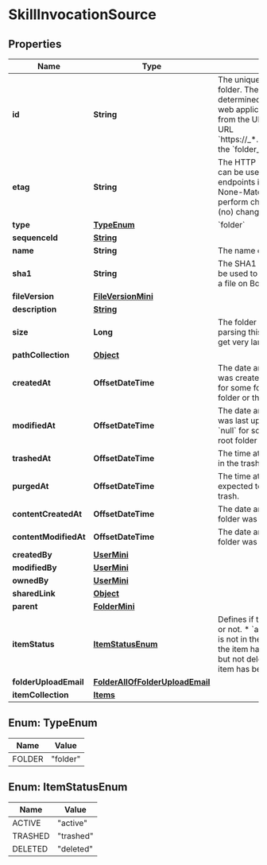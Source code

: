 

# SkillInvocationSource


## Properties

| Name | Type | Description | Notes |
|------------ | ------------- | ------------- | -------------|
|**id** | **String** | The unique identifier that represent a folder.  The ID for any folder can be determined by visiting a folder in the web application and copying the ID from the URL. For example, for the URL &#x60;https://_*.app.box.com/folders/123&#x60; the &#x60;folder_id&#x60; is &#x60;123&#x60;. |  |
|**etag** | **String** | The HTTP &#x60;etag&#x60; of this folder. This can be used within some API endpoints in the &#x60;If-Match&#x60; and &#x60;If-None-Match&#x60; headers to only perform changes on the folder if (no) changes have happened. |  [optional] |
|**type** | [**TypeEnum**](#TypeEnum) | &#x60;folder&#x60; |  |
|**sequenceId** | [**String**](String.md) |  |  [optional] |
|**name** | **String** | The name of the folder. |  [optional] |
|**sha1** | **String** | The SHA1 hash of the file. This can be used to compare the contents of a file on Box with a local file. |  [optional] |
|**fileVersion** | [**FileVersionMini**](FileVersionMini.md) |  |  [optional] |
|**description** | [**String**](String.md) |  |  [optional] |
|**size** | **Long** | The folder size in bytes.  Be careful parsing this integer as its value can get very large. |  [optional] |
|**pathCollection** | [**Object**](Object.md) |  |  [optional] |
|**createdAt** | **OffsetDateTime** | The date and time when the folder was created. This value may be &#x60;null&#x60; for some folders such as the root folder or the trash folder. |  [optional] |
|**modifiedAt** | **OffsetDateTime** | The date and time when the folder was last updated. This value may be &#x60;null&#x60; for some folders such as the root folder or the trash folder. |  [optional] |
|**trashedAt** | **OffsetDateTime** | The time at which this folder was put in the trash. |  [optional] |
|**purgedAt** | **OffsetDateTime** | The time at which this folder is expected to be purged from the trash. |  [optional] |
|**contentCreatedAt** | **OffsetDateTime** | The date and time at which this folder was originally created. |  [optional] |
|**contentModifiedAt** | **OffsetDateTime** | The date and time at which this folder was last updated. |  [optional] |
|**createdBy** | [**UserMini**](UserMini.md) |  |  [optional] |
|**modifiedBy** | [**UserMini**](UserMini.md) |  |  [optional] |
|**ownedBy** | [**UserMini**](UserMini.md) |  |  [optional] |
|**sharedLink** | [**Object**](Object.md) |  |  [optional] |
|**parent** | [**FolderMini**](FolderMini.md) |  |  [optional] |
|**itemStatus** | [**ItemStatusEnum**](#ItemStatusEnum) | Defines if this item has been deleted or not.  * &#x60;active&#x60; when the item has is not in the trash * &#x60;trashed&#x60; when the item has been moved to the trash but not deleted * &#x60;deleted&#x60; when the item has been permanently deleted. |  [optional] |
|**folderUploadEmail** | [**FolderAllOfFolderUploadEmail**](FolderAllOfFolderUploadEmail.md) |  |  [optional] |
|**itemCollection** | [**Items**](Items.md) |  |  [optional] |



## Enum: TypeEnum

| Name | Value |
|---- | -----|
| FOLDER | &quot;folder&quot; |



## Enum: ItemStatusEnum

| Name | Value |
|---- | -----|
| ACTIVE | &quot;active&quot; |
| TRASHED | &quot;trashed&quot; |
| DELETED | &quot;deleted&quot; |



